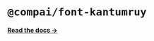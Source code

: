 # `@compai/font-kantumruy`

[**Read the docs &rarr;**](https://components.ai/docs/typefaces/kantumruy)

